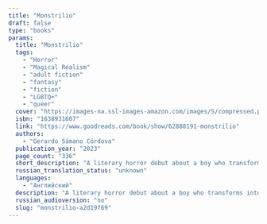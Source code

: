 ```yaml
---
title: "Monstrilio"
draft: false
type: "books"
params:
  title: "Monstrilio"
  tags:
    - "Horror"
    - "Magical Realism"
    - "adult fiction"
    - "fantasy"
    - "fiction"
    - "LGBTQ+"
    - "queer"
  cover: "https://images-na.ssl-images-amazon.com/images/S/compressed.photo.goodreads.com/books/1664985853i/62888191.jpg"
  isbn: "1638931607"
  link: "https://www.goodreads.com/book/show/62888191-monstrilio"
  authors:
    - "Gerardo Sámano Córdova"
  publication_year: "2023"
  page_count: "336"
  short_description: "A literary horror debut about a boy who transforms into a monster, a monster who tries to be a man, and the people who love him in every form he takesGrieving mother Magos cuts out a piece of her..."
  russian_translation_status: "unknown"
  languages:
    - "Английский"
  description: "A literary horror debut about a boy who transforms into a monster, a monster who tries to be a man, and the people who love him in every form he takesGrieving mother Magos cuts out a piece of her deceased eleven-year-old son Santiago’s lung. Acting on fierce maternal instinct and the dubious logic of an old folktale, she nurtures the lung until it gains sentience, growing into the carnivorous little Monstrilio she keeps hidden within the walls of her family’s decaying Mexico City estate. Eventually, Monstrilio begins to resemble the Santiago he once was, but his innate impulses—though curbed by his biological and chosen family’s communal care—threaten to destroy this fragile second chance at life.A thought-provoking meditation on grief, acceptance, and the monstrous sides of love and loyalty, Gerardo Sámano Córdova blends bold imagination and evocative prose with deep emotional rigor. Told in four acts that span the globe from Brooklyn to Berlin,Monstriliooffers, with uncanny clarity, a cathartic and precise portrait of being human."
  russian_audioversion: "no"
  slug: "monstrilio-a2d19f69"
---
```

